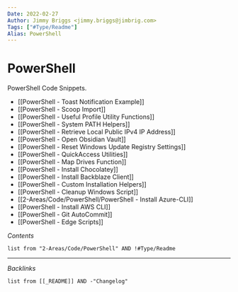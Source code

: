 ```yaml
---
Date: 2022-02-27
Author: Jimmy Briggs <jimmy.briggs@jimbrig.com>
Tags: ["#Type/Readme"]
Alias: PowerShell
---
```


# PowerShell

<!-- optional markdown-notes-tree directory description starts here -->
PowerShell Code Snippets.
<!-- optional markdown-notes-tree directory description ends here -->

-   [[PowerShell - Toast Notification Example]]
-   [[PowerShell - Scoop Import]]
-   [[PowerShell - Useful Profile Utility Functions]]
-   [[PowerShell - System PATH Helpers]]
-   [[PowerShell - Retrieve Local Public IPv4 IP Address]]
-   [[PowerShell - Open Obsidian Vault]]
-   [[PowerShell - Reset Windows Update Registry Settings]]
-   [[PowerShell - QuickAccess Utilities]]
-   [[PowerShell - Map Drives Function]]
-   [[PowerShell - Install Chocolatey]]
-   [[PowerShell - Install Backblaze Client]]
-   [[PowerShell - Custom Installation Helpers]]
-   [[PowerShell - Cleanup Windows Script]]
-   [[2-Areas/Code/PowerShell/PowerShell - Install Azure-CLI]]
-   [[PowerShell - Install AWS CLI]]
-   [[PowerShell - Git AutoCommit]]
-   [[PowerShell - Edge Scripts]]

*Contents*

```dataview
list from "2-Areas/Code/PowerShell" AND !#Type/Readme
```

***

*Backlinks*

```dataview
list from [[_README]] AND -"Changelog"
```

